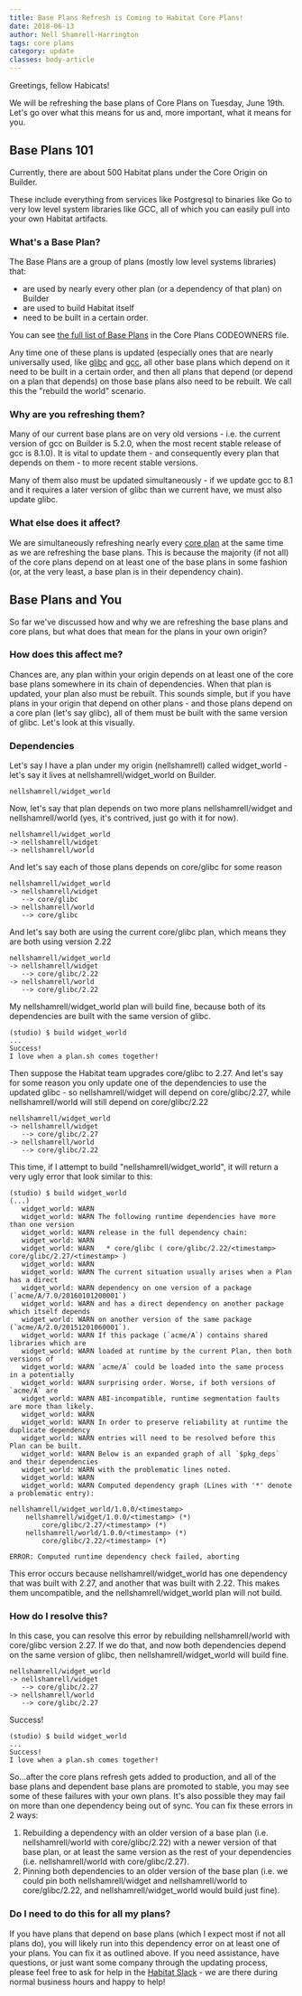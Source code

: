```yaml
---
title: Base Plans Refresh is Coming to Habitat Core Plans!
date: 2018-06-13
author: Nell Shamrell-Harrington
tags: core plans
category: update
classes: body-article
---
```


Greetings, fellow Habicats!

We will be refreshing the base plans of Core Plans on Tuesday, June 19th.  Let's go over what this means for us and, more important, what it means for you.

## Base Plans 101

Currently, there are about 500 Habitat plans under the Core Origin on Builder.

These include everything from services like Postgresql to binaries like Go to very low level system libraries like GCC, all of which you can easily pull into your own Habitat artifacts.

### What's a Base Plan?

The Base Plans are a group of plans (mostly low level systems libraries) that:
* are used by nearly every other plan (or a dependency of that plan) on Builder
* are used to build Habitat itself
* need to be built in a certain order.

You can see [the full list of Base Plans](https://github.com/habitat-sh/core-plans/blob/master/CODEOWNERS) in the Core Plans CODEOWNERS file.

Any time one of these plans is updated (especially ones that are nearly universally used, like [glibc](https://en.wikipedia.org/wiki/GNU_C_Library) and [gcc](https://gcc.gnu.org/), all other base plans which depend on it need to be built in a certain order, and then all plans that depend (or depend on a plan that depends) on those base plans also need to be rebuilt. We call this the "rebuild the world" scenario.

### Why are you refreshing them?

Many of our current base plans are on very old versions - i.e. the current version of gcc on Builder is 5.2.0, when the most recent stable release of gcc is 8.1.0).  It is vital to update them - and consequently every plan that depends on them - to more recent stable versions.

Many of them also must be updated simultaneously - if we update gcc to 8.1 and it requires a later version of glibc than we current have, we must also update glibc.

### What else does it affect?

We are simultaneously refreshing nearly every [core plan](https://github.com/habitat-sh/core-plans/) at the same time as we are refreshing the base plans.  This is because the majority (if not all) of the core plans depend on at least one of the base plans in some fashion (or, at the very least, a base plan is in their dependency chain).

## Base Plans and You

So far we've discussed how and why we are refreshing the base plans and core plans, but what does that mean for the plans in your own origin?

### How does this affect me?

Chances are, any plan within your origin depends on at least one of the core base plans somewhere in its chain of dependencies.  When that plan is updated, your plan also must be rebuilt.  This sounds simple, but if you have plans in your origin that depend on other plans - and those plans depend on a core plan (let's say glibc), all of them must be built with the same version of glibc.  Let's look at this visually.

### Dependencies

Let's say I have a plan under my origin (nellshamrell) called widget_world - let's say it lives at nellshamrell/widget_world on Builder.

```
nellshamrell/widget_world
```

Now, let's say that plan depends on two more plans nellshamrell/widget and nellshamrell/world (yes, it's contrived, just go with it for now).

```
nellshamrell/widget_world
-> nellshamrell/widget
-> nellshamrell/world
```

And let's say each of those plans depends on core/glibc for some reason

```
nellshamrell/widget_world
-> nellshamrell/widget
   --> core/glibc
-> nellshamrell/world
   --> core/glibc
```

And let's say both are using the current core/glibc plan, which means they are both using version 2.22

```
nellshamrell/widget_world
-> nellshamrell/widget
   --> core/glibc/2.22
-> nellshamrell/world
   --> core/glibc/2.22
```

My nellshamrell/widget_world plan will build fine, because both of its dependencies are built with the same version of glibc.

```
(studio) $ build widget_world
...
Success!
I love when a plan.sh comes together!
```

Then suppose the Habitat team upgrades core/glibc to 2.27.  And let's say for some reason you only update one of the dependencies to use the updated glibc - so nellshamrell/widget will depend on core/glibc/2.27, while nellshamrell/world will still depend on core/glibc/2.22

```
nellshamrell/widget_world
-> nellshamrell/widget
   --> core/glibc/2.27
-> nellshamrell/world
   --> core/glibc/2.22
```

This time, if I attempt to build "nellshamrell/widget_world", it will return a very ugly error that look similar to this:

```
(studio) $ build widget_world
(...)
   widget_world: WARN
   widget_world: WARN The following runtime dependencies have more than one version
   widget_world: WARN release in the full dependency chain:
   widget_world: WARN
   widget_world: WARN   * core/glibc ( core/glibc/2.22/<timestamp> core/glibc/2.27/<timestamp> )
   widget_world: WARN
   widget_world: WARN The current situation usually arises when a Plan has a direct
   widget_world: WARN dependency on one version of a package (`acme/A/7.0/20160101200001`)
   widget_world: WARN and has a direct dependency on another package which itself depends
   widget_world: WARN on another version of the same package (`acme/A/2.0/20151201060001`).
   widget_world: WARN If this package (`acme/A`) contains shared libraries which are
   widget_world: WARN loaded at runtime by the current Plan, then both versions of
   widget_world: WARN `acme/A` could be loaded into the same process in a potentially
   widget_world: WARN surprising order. Worse, if both versions of `acme/A` are
   widget_world: WARN ABI-incompatible, runtime segmentation faults are more than likely.
   widget_world: WARN
   widget_world: WARN In order to preserve reliability at runtime the duplicate dependency
   widget_world: WARN entries will need to be resolved before this Plan can be built.
   widget_world: WARN Below is an expanded graph of all `$pkg_deps` and their dependencies
   widget_world: WARN with the problematic lines noted.
   widget_world: WARN
   widget_world: WARN Computed dependency graph (Lines with '*' denote a problematic entry):

nellshamrell/widget_world/1.0.0/<timestamp>
    nellshamrell/widget/1.0.0/<timestamp> (*)
        core/glibc/2.27/<timestamp> (*)
    nellshamrell/world/1.0.0/<timestamp> (*)
        core/glibc/2.22/<timestamp> (*)

ERROR: Computed runtime dependency check failed, aborting
```

This error occurs because nellshamrell/widget_world has one dependency that was built with 2.27, and another that was built with 2.22.  This makes them uncompatible, and the nellshamrell/widget_world plan will not build.

### How do I resolve this?

In this case, you can resolve this error by rebuilding nellshamrell/world with core/glibc version 2.27.  If we do that, and now both dependencies depend on the same version of glibc, then nellshamrell/widget_world will build fine.

```
nellshamrell/widget_world
-> nellshamrell/widget
   --> core/glibc/2.27
-> nellshamrell/world
   --> core/glibc/2.27
```

Success!

```
(studio) $ build widget_world
...
Success!
I love when a plan.sh comes together!
```

So...after the core plans refresh gets added to production, and all of the base plans and dependent base plans are promoted to stable, you may see some of these failures with your own plans.  It's also possible they may fail on more than one dependency being out of sync.  You can fix these errors in 2 ways:
1) Rebuilding a dependency with an older version of a base plan (i.e. nellshamrell/world with core/glibc/2.22) with a newer version of that base plan, or at least the same version as the rest of your dependencies (i.e. nellshamrell/world with core/glibc/2.27).
2) Pinning both dependencies to an older version of the base plan (i.e. we could pin both nellshamrell/widget and nellshamrell/world to core/glibc/2.22, and nellshamrell/widget_world would build just fine).

### Do I need to do this for all my plans?

If you have plans that depend on base plans (which I expect most if not all plans do), you will likely run into this dependency error on at least one of your plans.  You can fix it as outlined above.  If you need assistance, have questions, or just want some company through the updating process, please feel free to ask for help in the [Habitat Slack](http://slack.habitat.sh/) - we are there during normal business hours and happy to help!